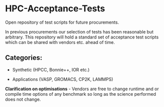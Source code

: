 # HPC-Acceptance-Tests
Open repository of test scripts for future procurements.

In previous procurements our selection of tests has been reasonable but arbitrary.  This repository will hold a standard set of acceptance test scripts which can be shared with vendors etc. ahead of time.

## Categories:

 * Synthetic (HPCC, Bonnie++, IOR etc.)

 * Applications (VASP, GROMACS, CP2K, LAMMPS)

**Clarification on optimisations** - Vendors are free to change runtime and or compile time options of any benchmark so long as the science performed does not change.
